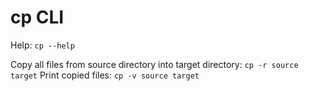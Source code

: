 # cp CLI

Help: `cp --help`

Copy all files from source directory into  target directory: `cp -r source target`
Print copied files: `cp -v source target`
